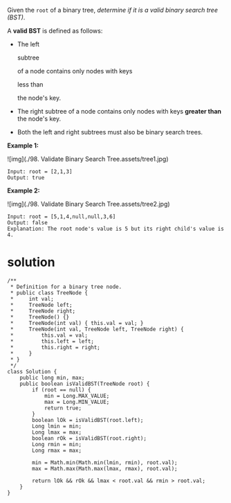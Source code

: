 Given the `root` of a binary tree, *determine if it is a valid binary search tree (BST)*.

A **valid BST** is defined as follows:

- The left

   

  subtree

   

  of a node contains only nodes with keys

   

  less than

   

  the node's key.

- The right subtree of a node contains only nodes with keys **greater than** the node's key.

- Both the left and right subtrees must also be binary search trees.

 

**Example 1:**

![img](./98. Validate Binary Search Tree.assets/tree1.jpg)

```
Input: root = [2,1,3]
Output: true
```

**Example 2:**

![img](./98. Validate Binary Search Tree.assets/tree2.jpg)

```
Input: root = [5,1,4,null,null,3,6]
Output: false
Explanation: The root node's value is 5 but its right child's value is 4.
```

# solution

```
/**
 * Definition for a binary tree node.
 * public class TreeNode {
 *     int val;
 *     TreeNode left;
 *     TreeNode right;
 *     TreeNode() {}
 *     TreeNode(int val) { this.val = val; }
 *     TreeNode(int val, TreeNode left, TreeNode right) {
 *         this.val = val;
 *         this.left = left;
 *         this.right = right;
 *     }
 * }
 */
class Solution {
    public long min, max;
    public boolean isValidBST(TreeNode root) {
        if (root == null) {
            min = Long.MAX_VALUE;
            max = Long.MIN_VALUE;
            return true;
        }
        boolean lOk = isValidBST(root.left);
        Long lmin = min;
        Long lmax = max;
        boolean rOk = isValidBST(root.right);
        Long rmin = min;
        Long rmax = max;
        
        min = Math.min(Math.min(lmin, rmin), root.val);
        max = Math.max(Math.max(lmax, rmax), root.val);

        return lOk && rOk && lmax < root.val && rmin > root.val;
    }
}
```

